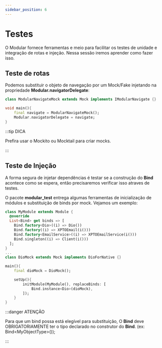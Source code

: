```yaml
---
sidebar_position: 6
---
```


# Testes

O Modular fornece ferramentas e meio para facilitar os testes de unidade e integração de rotas e injeção.
Nessa sessão iremos aprender como fazer isso.

## Teste de rotas

Podemos substituir o objeto de navegação por um Mock/Fake injetando na propriedade **Modular.navigatorDelegate**:

```dart
class ModularNavigateMock extends Mock implements IModularNavigate {}

void main(){
    final navigate = ModularNavigateMock();
    Modular.navigatorDelegate = navigate;
}
```

:::tip DICA

Prefira usar o Mockito ou Mocktail para criar mocks.

:::

## Teste de Injeção

A forma segura de injetar dependências é testar se a construção do **Bind** acontece como se espera, então
precisaremos verificar isso atraves de testes.

O pacote **modular_test** entrega algumas ferramentas de inicialização de módulos e substituição de binds por
mock. Vejamos um exemplo:

```dart {4,18}
class MyModule extends Module {
  @override
  List<Bind> get binds => [
    Bind.factory<Dio>((i) => Dio())
    Bind.factory((i) => XPTOEmail(i()))
    Bind.factory<EmailService>((i) => XPTOEmailService(i()))
    Bind.singleton((i) => Client(i()))
  ];
}
... 
class DioMock extends Mock implements DioForNative {}

main(){
    final dioMock = DioMock();

    setUp(){
        initModule(MyModule(), replaceBinds: [
            Bind.instance<Dio>(dioMock),
        ]);
    }
}
```

:::danger ATENÇÃO

Para que um bind possa está elegível para substituição, O **Bind** deve OBRIGATORIAMENTE ter
o tipo declarado no construtor do **Bind**. (ex: Bind<MyObjectType\>());

:::